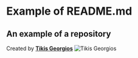 # Example of README.md
## An example of a repository

 Created by [**Tikis Georgios**](https://www.google.gr/)
![Tikis Georgios](https://www.google.gr/search?sca_esv=584934822&sxsrf=AM9HkKnWbhQ4mtIaAVpcaNn5TpBeyUvikw:1700784913079&q=data+analyst&tbm=isch&source=lnms&sa=X&ved=2ahUKEwjcitXErduCAxVFXEEAHaubDfYQ0pQJegQIDBAB&biw=1280&bih=559&dpr=1.5#imgrc=WjuU_ICBgrfN8M)

